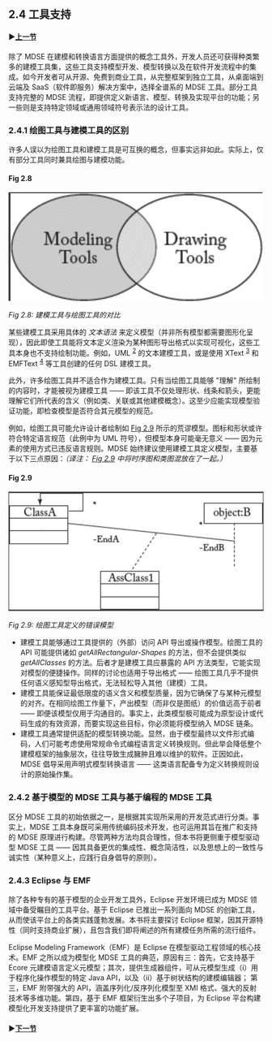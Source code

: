 ## 2.4 工具支持

#### ▶[上一节](3.md)

除了 MDSE 在建模和转换语言方面提供的概念工具外，开发人员还可获得种类繁多的建模工具集，这些工具支持模型开发、模型转换以及在软件开发流程中的集成。如今开发者可从开源、免费到商业工具，从完整框架到独立工具，从桌面端到云端及 SaaS（软件即服务）解决方案中，选择全谱系的 MDSE 工具。部分工具支持完整的 MDSE 流程，即提供定义新语言、模型、转换及实现平台的功能；另一些则是支持特定领域或通用领域符号表示法的设计工具。

### 2.4.1 绘图工具与建模工具的区别
许多人误以为绘图工具和建模工具是可互换的概念，但事实远非如此。实际上，仅有部分工具同时兼具绘图与建模功能。

#### Fig 2.8
![Fig 2.8](../img/fig2.8.png)

*Fig 2.8: 建模工具与绘图工具的对比*

某些建模工具采用具体的 *文本语法* 来定义模型（并非所有模型都需要图形化呈现），因此即使工具能将文本定义渲染为某种图形导出格式以实现可视化，这些工具本身也不支持绘制功能。例如，UML <sup>[2](0.md#2)</sup> 的文本建模工具，或是使用 XText <sup>[3](0.md#3)</sup> 和 EMFText <sup>[4](0.md#4)</sup> 等工具创建的任何 DSL 建模工具。

此外，许多绘图工具并不适合作为建模工具。只有当绘图工具能够 "理解" 所绘制的内容时，才能被视为建模工具 —— 即该工具不仅处理形状、线条和箭头，更能理解它们所代表的含义（例如类、关联或其他建模概念）。这至少应能实现模型验证功能，即检查模型是否符合其元模型的规范。

例如，绘图工具可能允许设计者绘制如 [Fig 2.9](#fig-29) 所示的荒谬模型。图标和形状或许符合特定语言规范（此例中为 UML 符号），但模型本身可能毫无意义 —— 因为元素的使用方式已违反语言规则。MDSE 始终建议使用建模工具定义模型，主要基于以下三点原因：*（译注： [Fig 2.9](#fig-29) 中将时序图和类图混放在了一起。）*

#### Fig 2.9
![Fig 2.9](../img/fig2.9.png)

*Fig 2.9: 绘图工具定义的错误模型*

- 建模工具能够通过工具提供的（外部）访问 API 导出或操作模型。绘图工具的 API 可能提供诸如 *getAllRectangular-Shapes* 的方法，但不会提供类似 *getAllClasses* 的方法。后者才是建模工具应暴露的 API 方法类型，它能实现对模型的便捷操作。同样的讨论也适用于导出格式 —— 绘图工具几乎不提供任何语义感知型导出格式，无法轻松导入其他（建模）工具。
- 建模工具能保证最低限度的语义含义和模型质量，因为它确保了与某种元模型的对齐。在相同绘图工作量下，产出模型（而非仅是图纸）的价值远高于前者 —— 即便该模型仅用于沟通目的。事实上，此类模型极可能成为原型设计或代码生成的有效资源，而要实现这些目标，你必须能将模型纳入 MDSE 链条。
- 建模工具通常提供适配的模型转换功能。显然，由于模型最终以文件形式编码，人们可能考虑使用常规命令式编程语言定义转换规则。但此举会降低整个建模框架的抽象层次，往往导致生成臃肿且难以维护的软件。正因如此，MDSE 倡导采用声明式模型转换语言 —— 这类语言配备专为定义转换规则设计的原始操作集。

### 2.4.2 基于模型的 MDSE 工具与基于编程的 MDSE 工具
区分 MDSE 工具的初始依据之一，是根据其实现所采用的开发范式进行分类。事实上，MDSE 工具本身既可采用传统编码技术开发，也可运用其旨在推广和支持的 MDSE 原理进行构建。尽管两种方法均具合理性，但本书将更侧重于模型驱动型 MDSE 工具 —— 因其具备更优的集成性、概念简洁性，以及思想上的一致性与诚实性（某种意义上，应践行自身倡导的原则）。

### 2.4.3 Eclipse 与 EMF
除了各种专有的基于模型的企业开发工具外，Eclipse 开发环境已成为 MDSE 领域中备受瞩目的工具平台。基于 Eclipse 已推出一系列面向 MDSE 的创新工具，从而使该平台上的各类实践蓬勃发展。本书将主要探讨 Eclipse 框架，因其开源特性（同时支持商业扩展），且包含我们即将阐述的所有建模任务所需的流行组件。

Eclipse Modeling Framework（EMF）是 Eclipse 在模型驱动工程领域的核心技术。EMF 之所以成为模型化 MDSE 工具的典范，原因有三：首先，它支持基于 Ecore 元建模语言定义元模型；其次，提供生成器组件，可从元模型生成（i）用于程序化操作模型的特定 Java API，以及（ii）基于树状结构的建模编辑器； 第三，EMF 附带强大的 API，涵盖序列化/反序列化模型至 XMI 格式、强大的反射技术等多维功能。第四，基于 EMF 框架衍生出多个子项目，为 Eclipse 平台构建模型化开发支持提供了更丰富的功能扩展。

#### ▶[下一节](5.md)
